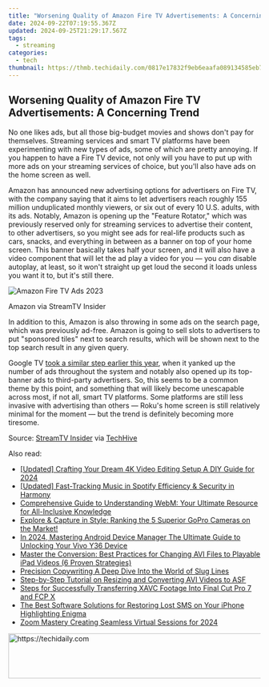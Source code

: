 ```yaml
---
title: "Worsening Quality of Amazon Fire TV Advertisements: A Concerning Trend"
date: 2024-09-22T07:19:55.367Z
updated: 2024-09-25T21:29:17.567Z
tags:
  - streaming
categories:
  - tech
thumbnail: https://thmb.techidaily.com/0817e17832f9eb6eaafa089134585eb7da7e6eb5282db756bf22aa798c8924ed.jpg
---
```


## Worsening Quality of Amazon Fire TV Advertisements: A Concerning Trend

No one likes ads, but all those big-budget movies and shows don't pay for themselves. Streaming services and smart TV platforms have been experimenting with new types of ads, some of which are pretty annoying. If you happen to have a Fire TV device, not only will you have to put up with more ads on your streaming services of choice, but you'll also have ads on the home screen as well.

 Amazon has announced new advertising options for advertisers on Fire TV, with the company saying that it aims to let advertisers reach roughly 155 million unduplicated monthly viewers, or six out of every 10 U.S. adults, with its ads. Notably, Amazon is opening up the "Feature Rotator," which was previously reserved only for streaming services to advertise their content, to other advertisers, so you might see ads for real-life products such as cars, snacks, and everything in between as a banner on top of your home screen. This banner basically takes half your screen, and it will also have a video component that will let the ad play a video for you — you _can_ disable autoplay, at least, so it won't straight up get loud the second it loads unless you want it to, but it's still there.

![Amazon Fire TV Ads 2023](https://static1.howtogeekimages.com/wordpress/wp-content/uploads/2023/11/amazon-fire-tv-ads-2023.jpg) 

Amazon via StreamTV Insider

 In addition to this, Amazon is also throwing in some ads on the search page, which was previously ad-free. Amazon is going to sell slots to advertisers to put "sponsored tiles" next to search results, which will be shown next to the top search result in any given query.

 Google TV [took a similar step earlier this year](https://easy-unlock-android.techidaily.com/in-2024-rootjunky-apk-to-bypass-google-frp-lock-for-realme-narzo-n55-by-drfone-android/), when it yanked up the number of ads throughout the system and notably also opened up its top-banner ads to third-party advertisers. So, this seems to be a common theme by this point, and something that will likely become unescapable across most, if not all, smart TV platforms. Some platforms are still less invasive with advertising than others — Roku's home screen is still relatively minimal for the moment — but the trend is definitely becoming more tiresome.

 Source: [StreamTV Insider](https://www.streamtvinsider.com/advertising/amazon-fire-tv-intros-new-options-advertisers-including-contextual-sponsored-tiles) via [TechHive](https://www.techhive.com/article/2123287/fire-tv-banner-ads-are-about-to-get-worse.html)

<ins class="adsbygoogle"
     style="display:block"
     data-ad-format="autorelaxed"
     data-ad-client="ca-pub-7571918770474297"
     data-ad-slot="1223367746"></ins>

<ins class="adsbygoogle"
     style="display:block"
     data-ad-client="ca-pub-7571918770474297"
     data-ad-slot="8358498916"
     data-ad-format="auto"
     data-full-width-responsive="true"></ins>

<span class="atpl-alsoreadstyle">Also read:</span>
<div><ul>
<li><a href="https://fox-glue.techidaily.com/updated-crafting-your-dream-4k-video-editing-setup-a-diy-guide-for-2024/"><u>[Updated] Crafting Your Dream 4K Video Editing Setup A DIY Guide for 2024</u></a></li>
<li><a href="https://some-knowledge.techidaily.com/updated-fast-tracking-music-in-spotify-efficiency-and-security-in-harmony/"><u>[Updated] Fast-Tracking Music in Spotify Efficiency & Security in Harmony</u></a></li>
<li><a href="https://media-tips.techidaily.com/comprehensive-guide-to-understanding-webm-your-ultimate-resource-for-all-inclusive-knowledge/"><u>Comprehensive Guide to Understanding WebM: Your Ultimate Resource for All-Inclusive Knowledge</u></a></li>
<li><a href="https://media-tips.techidaily.com/1723620231712-explore-and-capture-in-style-ranking-the-5-superior-gopro-cameras-on-the-market/"><u>Explore & Capture in Style: Ranking the 5 Superior GoPro Cameras on the Market!</u></a></li>
<li><a href="https://android-unlock.techidaily.com/in-2024-mastering-android-device-manager-the-ultimate-guide-to-unlocking-your-vivo-y36-device-by-drfone-android/"><u>In 2024, Mastering Android Device Manager The Ultimate Guide to Unlocking Your Vivo Y36 Device</u></a></li>
<li><a href="https://media-tips.techidaily.com/master-the-conversion-best-practices-for-changing-avi-files-to-playable-ipad-videos-6-proven-strategies/"><u>Master the Conversion: Best Practices for Changing AVI Files to Playable iPad Videos (6 Proven Strategies)</u></a></li>
<li><a href="https://extra-hints.techidaily.com/precision-copywriting-a-deep-dive-into-the-world-of-slug-lines/"><u>Precision Copywriting A Deep Dive Into the World of Slug Lines</u></a></li>
<li><a href="https://media-tips.techidaily.com/step-by-step-tutorial-on-resizing-and-converting-avi-videos-to-asf/"><u>Step-by-Step Tutorial on Resizing and Converting AVI Videos to ASF</u></a></li>
<li><a href="https://media-tips.techidaily.com/steps-for-successfully-transferring-xavc-footage-into-final-cut-pro-7-and-fcp-x/"><u>Steps for Successfully Transferring XAVC Footage Into Final Cut Pro 7 and FCP X</u></a></li>
<li><a href="https://data-safeguard.techidaily.com/the-best-software-solutions-for-restoring-lost-sms-on-your-iphone-highlighting-enigma/"><u>The Best Software Solutions for Restoring Lost SMS on Your iPhone Highlighting Enigma</u></a></li>
<li><a href="https://video-screen-grab.techidaily.com/zoom-mastery-creating-seamless-virtual-sessions-for-2024/"><u>Zoom Mastery Creating Seamless Virtual Sessions for 2024</u></a></li>
</ul></div>

<!-- affiliate ads begin -->
<a href="https://appsumo.8odi.net/c/5597632/2094482/7443" target="_top" id="2094482">
  <img src="//a.impactradius-go.com/display-ad/7443-2094482" border="0" alt="https://techidaily.com" width="728" height="90"/>
</a>
<img height="0" width="0" src="https://appsumo.8odi.net/i/5597632/2094482/7443" style="position:absolute;visibility:hidden;" border="0" />
<!-- affiliate ads end -->

